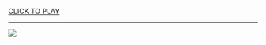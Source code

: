 
<a href="https://premium76.site?title=unblocked_rpg_games&ref=13M">CLICK TO PLAY</a></h3>
<hr>

<a href="https://premium76.site?title=unblocked_rpg_games&ref=13M"><img src="https://clearcache.store/games.png"></a>


